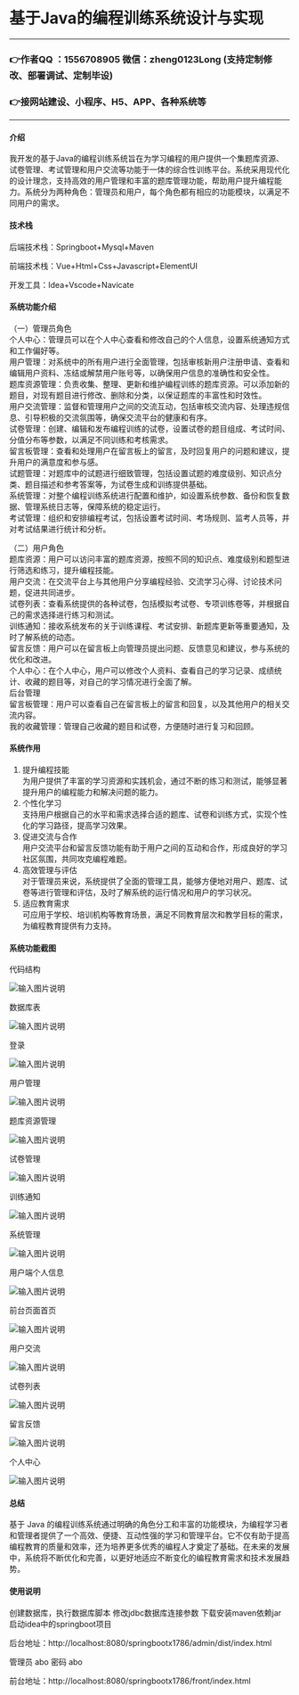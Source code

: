 # 基于Java的编程训练系统设计与实现

---
### 👉作者QQ ：1556708905 微信：zheng0123Long (支持定制修改、部署调试、定制毕设)

### 👉接网站建设、小程序、H5、APP、各种系统等

---

#### 介绍

我开发的基于Java的编程训练系统旨在为学习编程的用户提供一个集题库资源、试卷管理、考试管理和用户交流等功能于一体的综合性训练平台。系统采用现代化的设计理念，支持高效的用户管理和丰富的题库管理功能，帮助用户提升编程能力。系统分为两种角色：管理员和用户，每个角色都有相应的功能模块，以满足不同用户的需求。

#### 技术栈

后端技术栈：Springboot+Mysql+Maven

前端技术栈：Vue+Html+Css+Javascript+ElementUI

开发工具：Idea+Vscode+Navicate

#### 系统功能介绍

（一）管理员角色  
个人中心：管理员可以在个人中心查看和修改自己的个人信息，设置系统通知方式和工作偏好等。  
用户管理：对系统中的所有用户进行全面管理，包括审核新用户注册申请、查看和编辑用户资料、冻结或解禁用户账号等，以确保用户信息的准确性和安全性。  
题库资源管理：负责收集、整理、更新和维护编程训练的题库资源。可以添加新的题目，对现有题目进行修改、删除和分类，以保证题库的丰富性和时效性。  
用户交流管理：监督和管理用户之间的交流互动，包括审核交流内容、处理违规信息、引导积极的交流氛围等，确保交流平台的健康和有序。  
试卷管理：创建、编辑和发布编程训练的试卷，设置试卷的题目组成、考试时间、分值分布等参数，以满足不同训练和考核需求。  
留言板管理：查看和处理用户在留言板上的留言，及时回复用户的问题和建议，提升用户的满意度和参与感。  
试题管理：对题库中的试题进行细致管理，包括设置试题的难度级别、知识点分类、题目描述和参考答案等，为试卷生成和训练提供基础。  
系统管理：对整个编程训练系统进行配置和维护，如设置系统参数、备份和恢复数据、管理系统日志等，保障系统的稳定运行。  
考试管理：组织和安排编程考试，包括设置考试时间、考场规则、监考人员等，并对考试结果进行统计和分析。  

（二）用户角色  
题库资源：用户可以访问丰富的题库资源，按照不同的知识点、难度级别和题型进行筛选和练习，提升编程技能。  
用户交流：在交流平台上与其他用户分享编程经验、交流学习心得、讨论技术问题，促进共同进步。  
试卷列表：查看系统提供的各种试卷，包括模拟考试卷、专项训练卷等，并根据自己的需求选择进行练习和测试。  
训练通知：接收系统发布的关于训练课程、考试安排、新题库更新等重要通知，及时了解系统的动态。  
留言反馈：用户可以在留言板上向管理员提出问题、反馈意见和建议，参与系统的优化和改进。  
个人中心：在个人中心，用户可以修改个人资料、查看自己的学习记录、成绩统计、收藏的题目等，对自己的学习情况进行全面了解。  
后台管理  
留言板管理：用户可以查看自己在留言板上的留言和回复，以及其他用户的相关交流内容。  
我的收藏管理：管理自己收藏的题目和试卷，方便随时进行复习和回顾。  

#### 系统作用

1. 提升编程技能  
为用户提供了丰富的学习资源和实践机会，通过不断的练习和测试，能够显著提升用户的编程能力和解决问题的能力。  
2. 个性化学习  
支持用户根据自己的水平和需求选择合适的题库、试卷和训练方式，实现个性化的学习路径，提高学习效果。  
3. 促进交流与合作  
用户交流平台和留言反馈功能有助于用户之间的互动和合作，形成良好的学习社区氛围，共同攻克编程难题。  
4. 高效管理与评估  
对于管理员来说，系统提供了全面的管理工具，能够方便地对用户、题库、试卷等进行管理和评估，及时了解系统的运行情况和用户的学习状况。  
5. 适应教育需求  
可应用于学校、培训机构等教育场景，满足不同教育层次和教学目标的需求，为编程教育提供有力支持。  

#### 系统功能截图

代码结构

![输入图片说明](images/7dac89347ae5e3066614fc7f5619327.png)

数据库表

![输入图片说明](images/91cebbee7f931196438faf76ede4179.png)

登录

![输入图片说明](images/2fcdbf0ef7d481cea5ba2546239b438.png)

用户管理

![输入图片说明](images/822d55c94de73fc78aa0b453d5b76ca.png)

题库资源管理

![输入图片说明](images/4020df7902dad6c0822c648f2b6955c.png)

试卷管理

![输入图片说明](images/58d80555f224125d4f9f550c009cb40.png)

训练通知

![输入图片说明](images/76f54145371ae5c75398fcfc75e80e9.png)

系统管理

![输入图片说明](images/61a440cdc57dee04f2b72855183c0d1.png)

用户端个人信息

![输入图片说明](images/93d24fbc6980ee4934873a6709a6b49.png)

前台页面首页

![输入图片说明](images/35f1513f89707740ca4733d99f5646f.png)

用户交流

![输入图片说明](images/a4651868f951b0316b4f53bcb06187b.png)

试卷列表

![输入图片说明](images/ebd2d8b717a2d720f74202824c88c5c.png)

留言反馈

![输入图片说明](images/57ffa82e2a0146ab4fee39192eacaaf.png)

个人中心

![输入图片说明](images/8abdcafef1a67d61c70b620f913e442.png)

#### 总结

基于 Java 的编程训练系统通过明确的角色分工和丰富的功能模块，为编程学习者和管理者提供了一个高效、便捷、互动性强的学习和管理平台。它不仅有助于提高编程教育的质量和效率，还为培养更多优秀的编程人才奠定了基础。在未来的发展中，系统将不断优化和完善，以更好地适应不断变化的编程教育需求和技术发展趋势。

#### 使用说明

创建数据库，执行数据库脚本 修改jdbc数据库连接参数 下载安装maven依赖jar 启动idea中的springboot项目

后台地址：http://localhost:8080/springbootx1786/admin/dist/index.html

管理员  abo 密码 abo

前台地址：http://localhost:8080/springbootx1786/front/index.html